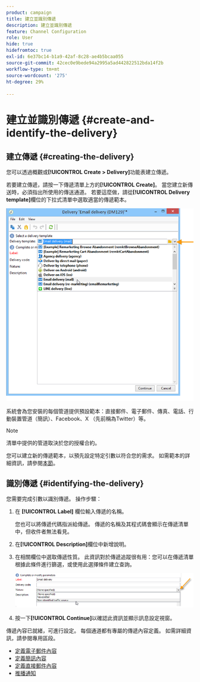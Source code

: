 ```yaml
---
product: campaign
title: 建立並識別傳遞
description: 建立並識別傳遞
feature: Channel Configuration
role: User
hide: true
hidefromtoc: true
exl-id: 6e37bc14-b1a9-42af-8c28-ae4b5bcaa055
source-git-commit: 42cec0e9bede94a2995a5ad442822512bda14f2b
workflow-type: tm+mt
source-wordcount: '275'
ht-degree: 29%

---
```


# 建立並識別傳遞 {#create-and-identify-the-delivery}

## 建立傳遞 {#creating-the-delivery}

您可以透過概觀或&#x200B;**[!UICONTROL Create > Delivery]**&#x200B;功能表建立傳遞。


若要建立傳遞，請按一下傳遞清單上方的&#x200B;**[!UICONTROL Create]**。 當您建立新傳送時，必須指出所使用的傳送通道。 若要這麼做，請從&#x200B;**[!UICONTROL Delivery template]**&#x200B;欄位的下拉式清單中選取適當的傳遞範本。

![](assets/s_ncs_user_wizard_email01_1.png)

系統會為您安裝的每個管道提供預設範本：直接郵件、電子郵件、傳真、電話、行動裝置管道（簡訊）、Facebook、X （先前稱為Twitter）等。

>[!NOTE]
>
>清單中提供的管道取決於您的授權合約。

您可以建立新的傳遞範本，以預先設定特定引數以符合您的需求。 如需範本的詳細資訊，請參閱[本節](about-templates.md)。

## 識別傳遞 {#identifying-the-delivery}

您需要完成引數以識別傳遞。 操作步驟：

1. 在 **[!UICONTROL Label]** 欄位輸入傳遞的名稱。

   您也可以將傳遞代碼指派給傳遞。 傳遞的名稱及其程式碼會顯示在傳遞清單中，但收件者無法看見。

1. 在&#x200B;**[!UICONTROL Description]**&#x200B;欄位中新增說明。
1. 在相關欄位中選取傳遞性質。 此資訊對於傳遞追蹤很有用：您可以在傳遞清單根據此條件進行篩選，或使用此選擇條件建立查詢。

   ![](assets/s_ncs_user_email_del_nature.png)

1. 按一下&#x200B;**[!UICONTROL Continue]**&#x200B;以確認此資訊並顯示訊息設定視窗。

傳遞內容已就緒，可進行設定。 每個通道都有專屬的傳遞內容定義。 如需詳細資訊，請參閱專用區段。

* [定義電子郵件內容](defining-the-email-content.md)
* [定義簡訊內容](sms-create.md#defining-the-sms-content)
* [定義直接郵件內容](defining-the-direct-mail-content.md)
* [推播通知](about-mobile-app-channel.md)
